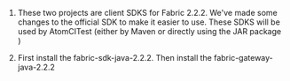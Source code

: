 1. These two projects are client SDKS for Fabric 2.2.2. We've made some changes to the official SDK to make it easier to use. These SDKS will be used by AtomCITest (either by Maven or directly using the JAR package )

2. First install the fabric-sdk-java-2.2.2. Then install the fabric-gateway-java-2.2.2